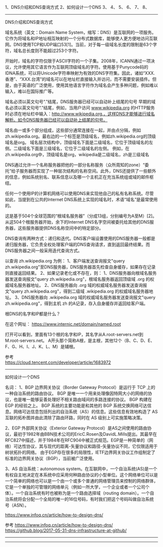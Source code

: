 1、DNS介绍和DNS查询方式
2、如何设计一个DNS
3、
4、
5、
6、
7、
8、



---------------------------------------------------------------------------------------------------------------------

DNS介绍和DNS查询方式


域名系统（英文：Domain Name System，缩写：DNS）是互联网的一项服务。它作为将域名和IP地址相互映射的一个分布式数据库，能够使人更方便地访问互联网。DNS使用TCP和UDP端口53[1]。当前，对于每一级域名长度的限制是63个字符，域名总长度则不能超过253个字符。

开始时，域名的字符仅限于ASCII字符的一个子集。2008年，ICANN通过一项决议，允许使用其它语言作为互联网顶级域名的字符。使用基于Punycode码的IDNA系统，可以将Unicode字符串映射为有效的DNS字符集。因此，诸如“XXX.香港”、“XXX.台湾”的域名可以在地址栏直接输入并访问，而不需要安装插件。但是，由于英语的广泛使用，使用其他语言字符作为域名会产生多种问题，例如难以输入，难以在国际推广等。


域名必须以英文句号“.”结尾，DNS服务器已经可以自动补上结尾的句号
早期的域名必须以英文句号“.”结尾，例如，当用户访问 www.wikipedia.org 的HTTP服务时必须在地址栏中输入：http://www.wikipedia.org.，这样DNS才能够进行域名解析。如今DNS服务器已经可以自动补上结尾的句号。


域名由一或多个部分组成，这些部分通常连接在一起，并由点分隔，例如zh.wikipedia.org。最右边的一个标签是顶级域名，例如zh.wikipedia.org的顶级域名是org。
域名层次结构中，顶级域名下面是二级域名，它位于顶级域名的左侧。二级域名下面是三级域名，它位于二级域名的左侧。
例如，在zh.wikipedia.org中，顶级域名是org，wikipedia是二级域名，zh是三级域名



DNS通过允许一个名称服务器把他的一部分名称服务（众所周知的zone）“委托”给子服务器而实现了一种层次结构的名称空间。此外，DNS还提供了一些额外的信息，例如系统别名、联系信息以及哪一个主机正在充当系统组或域的邮件枢纽。

任何一个使用IP的计算机网络可以使用DNS来实现他自己的私有名称系统。尽管如此，当提到在公共的Internet DNS系统上实现的域名时，术语“域名”是最常使用的。

这是基于504个全球范围的“根域名服务器”（分成13组，分别编号为A至M）[2]。从这504个根服务器开始，余下的Internet DNS名字空间被委托给其他的DNS服务器，这些服务器提供DNS名称空间中的特定部分。




DNS查询有两种方式：递归和迭代。DNS客户端设置使用的DNS服务器一般都是递归服务器，它负责全权处理客户端的DNS查询请求，直到返回最终结果。而DNS服务器之间一般采用迭代查询方式。

以查询 zh.wikipedia.org 为例：
1、客户端发送查询报文"query zh.wikipedia.org"至DNS服务器，DNS服务器首先检查自身缓存，如果存在记录则直接返回结果。
2、如果记录老化或不存在，则：
  1、DNS服务器向根域名服务器发送查询报文"query zh.wikipedia.org"，根域名服务器返回顶级域 .org 的权威域名服务器地址。
  2、DNS服务器向 .org 域的权威域名服务器发送查询报文"query zh.wikipedia.org"，得到二级域 .wikipedia.org 的权威域名服务器地址。
  3、DNS服务器向 .wikipedia.org 域的权威域名服务器发送查询报文"query zh.wikipedia.org"，得到主机 zh 的A记录，存入自身缓存并返回给客户端。



根DNS的名字和IP都是什么？

在这个网址：
https://www.internic.net/domain/named.root

打开可以看到，里面有13个根的名字和IP，其名字从A.root-servers.net到M.root-servers.net。
A开头那个简称A根，是主根，其他12个（B、C、D、E、F、G、H、I、J、K、L、M）是辅根。





参考  
https://cloud.tencent.com/developer/article/1683972  



---------------------------------------------------------------------------------------------------------------------

如何设计一个DNS

名词：
1、BGP
边界网关协议（Border Gateway Protocol）是运行于 TCP 上的一种自治系统的路由协议。 BGP 是唯一一个用来处理像因特网大小的网络的协议，也是唯一能够妥善处理好不相关路由域间的多路连接的协议。 BGP 构建在 EGP 的经验之上。 BGP 系统的主要功能是和其他的 BGP 系统交换网络可达信息。网络可达信息包括列出的自治系统（AS）的信息。这些信息有效地构造了 AS 互联的拓朴图并由此清除了路由环路，同时在 AS 级别上可实施策略决策。

2、EGP
外部网关协议（Exterior Gateway Protocol）是AS之间使用的路由协议，最初于1982年由BBN技术公司的EricC.Rosen及DavidL.Mills提出。其最早在RFC827中描述，并于1984年在RFC904中被正式规范。EGP是一种简单的（网络）可达性协议，其与现代的距离-矢量协议和路径-矢量协议不同，它仅限适用于树状拓扑的网络。
由于EGP存在很多的局限性，IETF边界网关协议工作组制定了标准的边界网关协议（BGP），当前被广泛使用。

3、AS
自治系统：autonomous system。在互联网中，一个自治系统(AS)是一个有权自主地决定在本系统中应采用何种路由协议的小型单位。这个网络单位可以是一个简单的网络也可以是一个由一个或多个普通的网络管理员来控制的网络群体，它是一个单独的可管理的网络单元（例如一所大学，一个企业或者一个公司个体）。一个自治系统有时也被称为是一个路由选择域（routing domain）。一个自治系统将会分配一个全局的唯一的16位号码，有时我们把这个号码叫做自治系统号（ASN）。




https://www.infoq.cn/article/how-to-design-dns/


参考
https://www.infoq.cn/article/how-to-design-dns/
https://github.blog/2017-05-31-dns-infrastructure-at-github/

---------------------------------------------------------------------------------------------------------------------


---------------------------------------------------------------------------------------------------------------------




